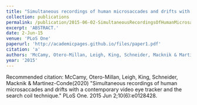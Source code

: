 ```yaml
---
title: "Simultaneous recordings of human microsaccades and drifts with a contemporary video eye tracker and the search coil technique."
collection: publications
permalink: /publication/2015-06-02-SimultaneousRecordingsOfHumanMicrosaccadesAndDriftsWithAContemp
excerpt: 'ABSTRACT.'
date: 2-Jun-15
venue: 'PLoS One'
paperurl: 'http://academicpages.github.io/files/paper1.pdf'
citation: 'a'
authors: 'McCamy, Otero-Millan, Leigh, King, Schneider, Macknik & Martinez-Conde'
year: '2015'
---
```


Recommended citation: McCamy, Otero-Millan, Leigh, King, Schneider, Macknik & Martinez-Conde(2020) "Simultaneous recordings of human microsaccades and drifts with a contemporary video eye tracker and the search coil technique." PLoS One. 2015 Jun 2;10(6):e0128428. 
